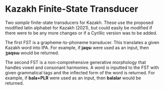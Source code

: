 # Kazakh Finite-State Transducer

Two *sample* finite-state transducers for Kazakh. These use the proposed modified latin alphabet for Kazakh (2021), but could easily be modified if there were to be any more changes or if a Cyrillic version was to be added.

The first FST is a grapheme-to-phoneme transducer. This translates a given Kazakh word into IPA. For example, if **jaqsı** were used as an input, then **ʒaqsɯ** would be returned.


The second FST is a non-comprehensive generative morphology that handles vowel and consonant harmonies. A word is inputted to the FST with given grammatical tags and the inflected form of the word is returned. For example, if **bala+PLR** were used as an input, 
then **balalar** would be returned.
